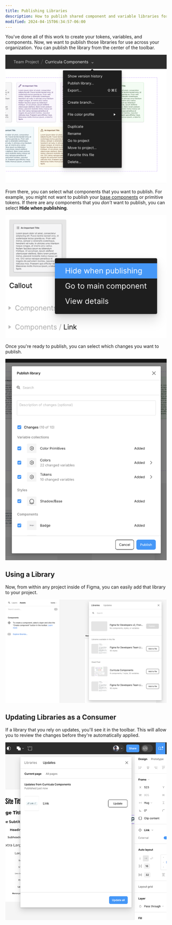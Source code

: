 ```yaml
---
title: Publishing Libraries
description: How to publish shared component and variable libraries for use across your organization.
modified: 2024-04-15T06:34:57-06:00
---
```


You've done all of this work to create your tokens, variables, and components. Now, we want to publish those libraries for use across your organization. You can publish the library from the center of the toolbar.

![The menu to publish a library in Figma](assets/figma-publish-library.png)

From there, you can select what components that you want to publish. For example, you might not want to publish your [base components](base-components.md) or primitive tokens. If there are any components that you _don't_ want to publish, you can select **Hide when publishing**.

![Hide when publishing](assets/figma-hide-from-publishing.png)

Once you're ready to publish, you can select which changes you want to publish.

![Figma's publish library dialog](assets/figma-publish-library-dialog.png)

## Using a Library

Now, from within any project inside of Figma, you can easily add that library to your project.

![Add a library in another Figma project](assets/figma-add-a-library.png)

## Updating Libraries as a Consumer

If a library that you rely on updates, you'll see it in the toolbar. This will allow you to review the changes before they're automatically applied.

![Updating a Figma library](assets/figma-update-library-as-a-consumer.png)
